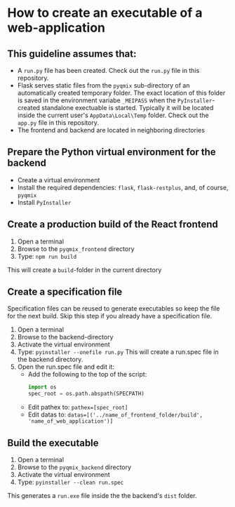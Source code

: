 # How to create an executable of a web-application

## This guideline assumes that:
- A `run.py` file has been created. 
Check out the `run.py` file in this repository.
- Flask serves static files from the `pyqmix` sub-directory of an automatically created temporary folder. The exact location of this folder is saved in the environment variabe `_MEIPASS` when the `PyInstaller`-created standalone exectuable is started. Typically it will be located inside the current user's `AppData\Local\Temp` folder.
Check out the `app.py` file in this repository. 
- The frontend and backend are located in neighboring directories

## Prepare the Python virtual environment for the backend
- Create a virtual environment
- Install the required dependencies: `flask`, `flask-restplus`, and, of course, `pyqmix`
- Install `PyInstaller`

## Create a production build of the React frontend
1. Open a terminal
2. Browse to the `pyqmix_frontend` directory
4. Type: `npm run build`

This will create a `build`-folder in the current directory  

## Create a specification file
Specification files can be reused to generate executables so keep the file for the next build. 
Skip this step if you already have a specification file.
1. Open a terminal 
2. Browse to the backend-directory
3. Activate the virtual environment
4. Type: `pyinstaller --onefile run.py`
This will create a run.spec file in the backend directory. 
5. Open the run.spec file and edit it:
	* Add the following to the top of the script: 
	  ```python
	  import os
	  spec_root = os.path.abspath(SPECPATH)
	  ```
	* Edit pathex to: `pathex=[spec_root]`
	* Edit datas to: `datas=[('../name_of_frontend_folder/build', 'name_of_web_application')]`

## Build the executable
1. Open a terminal 
2. Browse to the `pyqmix_backend` directory
3. Activate the virtual environment
4. Type: `pyinstaller --clean run.spec`

This generates a `run.exe` file inside the the backend's `dist` folder. 
